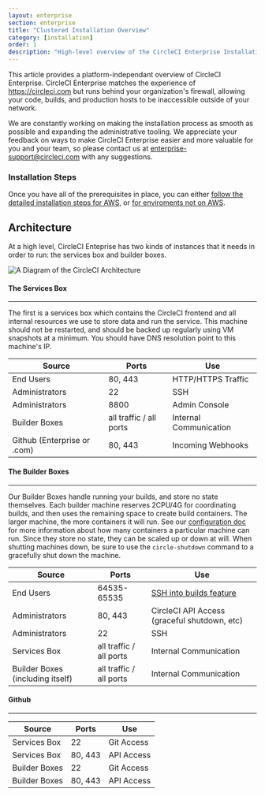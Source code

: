 ```yaml
---
layout: enterprise
section: enterprise
title: "Clustered Installation Overview"
category: [installation]
order: 1
description: "High-level overview of the CircleCI Enterprise Installation process."
---
```


This article provides a platform-independant overview of CircleCI Enterprise. CircleCI Enterprise matches the experience of <https://circleci.com> but runs behind your organization's firewall, allowing your code, builds, and production hosts to be inaccessible outside of your network.

We are constantly working on making the installation process as smooth as possible and expanding the administrative tooling.  We appreciate your feedback on ways to make CircleCI Enterprise easier and more valuable for you and your team, so please contact us at <enterprise-support@circleci.com> with any suggestions.


### Installation Steps

Once you have all of the prerequisites in place, you can either [follow the detailed
installation steps for AWS]({{site.baseurl}}/enterprise/aws/), or [for enviroments not on AWS]({{site.baseurl}}/enterprise/docker-install).


## Architecture

At a high level, CircleCI Enteprise has two kinds of instances that it needs in order to run: the services box and builder boxes.

![A Diagram of the CircleCI Architecture]({{site.baseurl}}/assets/img/docs/enterprise-network-diagram.png)

#### The Services Box
---

The first is a services box which contains the CircleCI frontend and all internal resources we use to store data and run the service. This machine should not be restarted, and should be backed up regularly using VM snapshots at a minimum. You should have DNS resolution point to this machine's IP.

| Source                      | Ports                   | Use                    |
|-----------------------------|-------------------------|------------------------|
| End Users                   | 80, 443                 | HTTP/HTTPS Traffic     |
| Administrators              | 22                      | SSH                    |
| Administrators              | 8800                    | Admin Console          |
| Builder Boxes               | all traffic / all ports | Internal Communication |
| Github (Enterprise or .com) | 80, 443                 | Incoming Webhooks      |

#### The Builder Boxes
---

Our Builder Boxes handle running your builds, and store no state themselves. Each builder machine reserves 2CPU/4G for coordinating builds, and then uses the remaining space to create build containers. The larger machine, the more containers it will run. See our [configuration doc]({{site.baseurl}}/enterprise/config/) for more information about how many containers a particular machine can run. Since they store no state, they can be scaled up or down at will. When shutting machines down, be sure to use the `circle-shutdown` command to a gracefully shut down the machine.

| Source                           | Ports                   | Use                                                            |
|----------------------------------|-------------------------|----------------------------------------------------------------|
| End Users                        | 64535-65535             | [SSH into builds feature](https://circleci.com/docs/ssh-build/) |
| Administrators                   | 80, 443                 | CircleCI API Access (graceful shutdown, etc)                   |
| Administrators                   | 22                      | SSH                                                            |
| Services Box                     | all traffic / all ports | Internal Communication                                         |
| Builder Boxes (including itself) | all traffic / all ports | Internal Communication                                         |

#### Github
---

| Source        | Ports   | Use          |
|---------------|---------|--------------|
| Services Box  | 22      | Git Access   |
| Services Box  | 80, 443 | API Access   |
| Builder Boxes | 22      | Git Access   |
| Builder Boxes | 80, 443 | API Access   |
